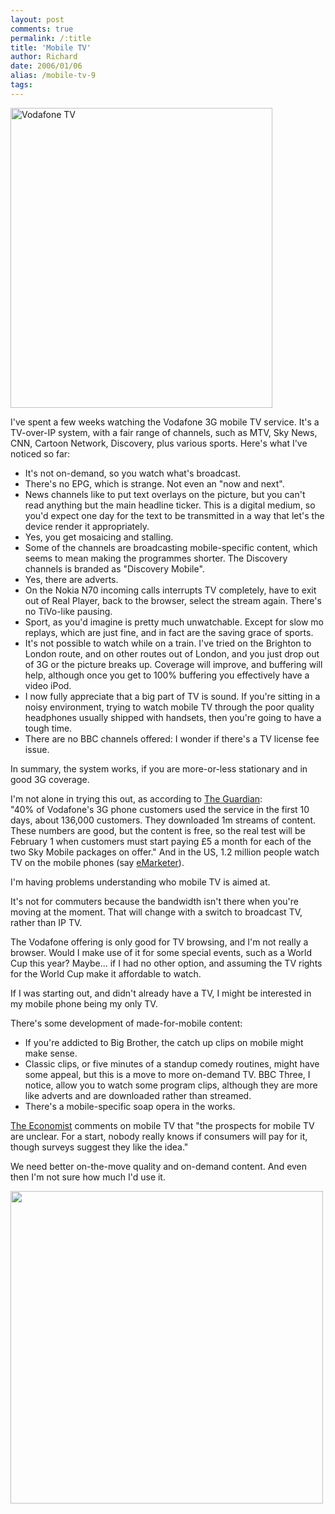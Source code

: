 ```yaml
---
layout: post
comments: true
permalink: /:title
title: 'Mobile TV'
author: Richard
date: 2006/01/06
alias: /mobile-tv-9
tags:
---
```


<a href="http://d6y.trovebox.com/p/9d?hash=8c4ad6bf659b84ce3bd309843c67d8dc51b1f760" title="Vodafone TV by d6y, on OpenPhoto"><img src="http://awesomeness.openphoto.me/custom/201207/80b8a6-2007.11.20.11.34.11-2050010112_870x550.jpg" width="419" height="480" alt="Vodafone TV"></a>

I've spent a few weeks watching the Vodafone 3G mobile TV service. It's
a TV-over-IP system, with a fair range of channels, such as MTV, Sky
News, CNN, Cartoon Network, Discovery, plus various sports. Here's what
I've noticed so far:

-   It's not on-demand, so you watch what's broadcast.
-   There's no EPG, which is strange. Not even an "now and next".
-   News channels like to put text overlays on the picture, but you
can't read anything but the main headline ticker. This is a digital
medium, so you'd expect one day for the text to be transmitted in a
way that let's the device render it appropriately.
-   Yes, you get mosaicing and stalling.
-   Some of the channels are broadcasting mobile-specific content, which
seems to mean making the programmes shorter. The Discovery channels
is branded as "Discovery Mobile".
-   Yes, there are adverts.
-   On the Nokia N70 incoming calls interrupts TV completely, have to
exit out of Real Player, back to the browser, select the stream
again. There's no TiVo-like pausing.
-   Sport, as you'd imagine is pretty much unwatchable. Except for slow
mo replays, which are just fine, and in fact are the saving grace of
sports.
-   It's not possible to watch while on a train. I've tried on the
Brighton to London route, and on other routes out of London, and you
just drop out of 3G or the picture breaks up. Coverage will improve,
and buffering will help, although once you get to 100% buffering you
effectively have a video iPod.
-   I now fully appreciate that a big part of TV is sound. If you're
sitting in a noisy environment, trying to watch mobile TV through
the poor quality headphones usually shipped with handsets, then
you're going to have a tough time.
-   There are no BBC channels offered: I wonder if there's a TV license
fee issue.


In summary, the system works, if you are more-or-less stationary and in
good 3G coverage.

I'm not alone in trying this out, as according to [The Guardian][]:\
"40% of Vodafone's 3G phone customers used the service in the first 10
days, about 136,000 customers. They downloaded 1m streams of content.
These numbers are good, but the content is free, so the real test will
be February 1 when customers must start paying £5 a month for each of
the two Sky Mobile packages on offer." And in the US, 1.2 million people
watch TV on the mobile phones (say [eMarketer][]).

I'm having problems understanding who mobile TV is aimed at.

It's not for commuters because the bandwidth isn't there when you're
moving at the moment. That will change with a switch to broadcast TV,
rather than IP TV.

The Vodafone offering is only good for TV browsing, and I'm not really a
browser. Would I make use of it for some special events, such as a World
Cup this year? Maybe... if I had no other option, and assuming the TV
rights for the World Cup make it affordable to watch.

If I was starting out, and didn't already have a TV, I might be
interested in my mobile phone being my only TV.

There's some development of made-for-mobile content:

-   If you're addicted to Big Brother, the catch up clips on mobile
might make sense.
-   Classic clips, or five minutes of a standup comedy routines, might
have some appeal, but this is a move to more on-demand TV. BBC
Three, I notice, allow you to watch some program clips, although
they are more like adverts and are downloaded rather than streamed.
-   There's a mobile-specific soap opera in the works.


[The Economist][] comments on mobile TV that "the prospects for mobile
TV are unclear. For a start, nobody really knows if consumers will pay
for it, though surveys suggest they like the idea."

We need better on-the-move quality and on-demand content. And even then
I'm not sure how much I'd use it.

<a href="http://d6y.trovebox.com/p/1l"><img src="http://awesomeness.openphoto.me/custom/201207/842258-11219800-1-media_httpfarm3static_lsljd_870x550.jpg" width="500"/></a>


  [The Guardian]: http://www.guardian.co.uk/mobile/article/0,2763,1664961,00.html
  [eMarketer]: http://www.emarketer.com/Report.aspx?mobile_entertainment_jan06
  [The Economist]: http://www.economist.com/business/displaystory.cfm?story_id=5356658&no_na_tran=1
